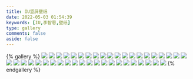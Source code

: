 ```yaml
---
title: IU竖屏壁纸
date: 2022-05-03 01:54:39
keywords: [IU,李智恩,壁纸]
type: gallery
comments: false
aside: false
---
```


{% gallery %}
![](https://s1.ax1x.com/2022/05/17/O5JqQH.jpg)
![](https://s1.ax1x.com/2022/05/17/O5JbSe.jpg)
![](https://s1.ax1x.com/2022/05/17/O5J7WD.jpg)
![](https://s1.ax1x.com/2022/05/17/O5JTJO.jpg)
![](https://s1.ax1x.com/2022/05/17/O5JoFK.jpg)
![](https://s1.ax1x.com/2022/05/17/O5J5o6.jpg)
![](https://s1.ax1x.com/2022/05/17/O5J4dx.jpg)
![](https://s1.ax1x.com/2022/05/17/O5Jhe1.jpg)
![](https://s1.ax1x.com/2022/05/17/O5JWLR.jpg)
![](https://s1.ax1x.com/2022/05/17/O5JRy9.jpg)
![](https://s1.ax1x.com/2022/05/17/O5J2QJ.jpg)
![](https://s1.ax1x.com/2022/05/17/O5Jcz4.jpg)
![](https://s1.ax1x.com/2022/05/17/O5J6WF.jpg)
![](https://s1.ax1x.com/2022/05/17/O5JyJU.jpg)
![](https://s1.ax1x.com/2022/05/17/O5JsiT.jpg)
![](https://s1.ax1x.com/2022/05/17/O5JDoV.jpg)
![](https://s1.ax1x.com/2022/05/17/O5JBd0.jpg)
![](https://s1.ax1x.com/2022/05/17/O5J0Zq.jpg)
![](https://s1.ax1x.com/2022/05/17/O5JdLn.jpg)
![](https://s1.ax1x.com/2022/05/17/O5Jass.jpg)
![](https://s1.ax1x.com/2022/05/17/O5JUMj.jpg)
![](https://s1.ax1x.com/2022/05/17/O5JtzQ.jpg)
![](https://s1.ax1x.com/2022/05/17/O5JYRg.jpg)
![](https://s1.ax1x.com/2022/05/17/O5JJJS.jpg)
![](https://s1.ax1x.com/2022/05/17/O5JGi8.jpg)
![](https://s1.ax1x.com/2022/05/17/O5J3If.jpg)
![](https://s1.ax1x.com/2022/05/17/O5J1dP.jpg)
![](https://s1.ax1x.com/2022/05/17/O5JlZt.jpg)
![](https://s1.ax1x.com/2022/05/17/O5JMqI.jpg)
![](https://s1.ax1x.com/2022/05/16/OhBgW6.jpg)
![](https://s1.ax1x.com/2022/05/16/OhBcJx.jpg)
![](https://s1.ax1x.com/2022/05/16/OhB6F1.jpg)
![](https://s1.ax1x.com/2022/05/16/OhBsoR.jpg)
![](https://s1.ax1x.com/2022/05/16/OhBrw9.jpg)
![](https://s1.ax1x.com/2022/05/16/OhBDeJ.jpg)
![](https://s1.ax1x.com/2022/05/16/OhB0L4.jpg)
![](https://s1.ax1x.com/2022/05/16/OhBwyF.jpg)
![](https://s1.ax1x.com/2022/05/16/OhBdQU.jpg)
![](https://s1.ax1x.com/2022/05/16/OhBUzT.jpg)
![](https://s1.ax1x.com/2022/05/16/OhBNWV.jpg)
![](https://s1.ax1x.com/2022/05/16/OhBtJ0.jpg)
![](https://s1.ax1x.com/2022/05/16/OhBYiq.jpg)
{% endgallery %}
